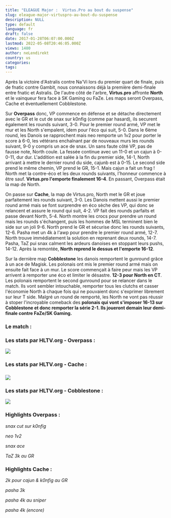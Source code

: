 ```yaml
---
title: "ELEAGUE Major :  Virtus.Pro au bout du suspense"
slug: eleague-major-virtuspro-au-bout-du-suspense
description: NULL
type: default
language: fr
draft: false
date: 2017-01-28T06:07:00.000Z
lastmod: 2022-05-08T20:46:05.000Z
views: 1480
author: neLendirekt
country: us
categories:
tags:
---
```

Après la victoire d'Astralis contre Na'Vi lors du premier quart de finale, puis de fnatic contre Gambit, nous connaissons déjà la première demi-finale entre fnatic et Astralis. De l'autre côté de l'arbre, **Virtus.pro** affronte **North** et le vainqueur fera face à SK Gaming ou FaZe. Les maps seront Overpass, Cache et éventuellement Cobblestone.

Sur **Overpass** donc, VP commence en défense et se détache directement avec le GR et le cut de snax sur k0nfig (comme par hasard), ils securent également les rounds suivant, 3-0\. Pour le premier round armé, VP met le mur et les North s'empalent, idem pour l'éco qui suit, 5-0\. Dans le 6ème round, les Danois se rapprochent mais neo remporte un 1v2 pour porter le score à 6-0, les vétérans enchaînant par de nouveaux murs les rounds suivant, 9-0 y compris un ace de snax. Un sans faute côté VP, pas de fausse note, North coule. La fessée continue avec un 11-0 et un cajun à 0-0-11, dur dur. L'addition est salée à la fin du premier side, 14-1, North arrivant à mettre le dernier round du side, cajunb est à 0-15\. Le second side prend le même chemin, VP prend le GR, 15-1\. Mais cajun a fait un frag ! North met la contre-éco et les deux rounds suivants, l'honneur commence à être sauf. **Virtus.pro l'emporte finalement 16-4**. En passant, Overpass était la map de North. 

On passe sur **Cache**, la map de Virtus.pro, North met le GR et joue parfaitement les rounds suivant, 3-0\. Les Danois mettent aussi le premier round armé mais se font surprendre en éco sèche des VP, qui donc se relancent et assure le round qui suit, 4-2\. VP fait des rounds parfaits et passe devant North, 5-4\. North montre les crocs pour prendre un round mais les rounds s'échangent, puis les hommes de MSL terminent bien le side sur un joli 9-6\. North prend le GR et sécurise donc les rounds suivants, 12-6\. Pasha met un 4k à l'awp pour prendre le premier round armé, 12-7\. North trouve immédiatement la solution en reprenant deux rounds, 14-7\. Pasha, TaZ pui snax calment les ardeurs danoises en stoppant leurs pushs, 14-12\. Après la remontée, **North reprend le dessus et l'emporte 16-12**.

Sur la dernière map **Cobblestone** les danois remportent le gunround grâce à un ace de Magisk. Les polonais ont mis le premier round armé mais on ensuite fait face à un mur. Le score commençait à faire peur mais les VP arrivent à remporter une éco et limiter le désastre. **12-3 pour North en CT**. Les polonais remportent le second gunround pour se relancer dans le match. Ils vont sembler intouchable, remporter tous les clutchs et casser l'économie North à chaque fois qui ne pouvaient donc s'exprimer librement sur leur T side. Malgré un round de remporté, les North ne vont pas réussir à stoper l'incroyable comeback des **polonais qui vont s'imposer 16-13 sur Cobblestone et donc remporter la série 2-1\. Ils joueront demain leur demi-finale contre FaZe/SK Gaming.**

### Le match : 

### Les stats par HLTV.org - Overpass : 

![](/storage/images/588be294b785b_126fd20c68d950a5f5b56cc0019885e0png.png)

### Les stats par HLTV.org - Cache : 

### ![](/storage/images/588bf35057b68_e1f97dcbf10ad057417a820fb2497188png.png)

### Les stats par HLTV.org - Cobblestone : 

![](/storage/images/588cb941aa77c_c4361f2f40dfa16efff0c16bf0385b84png.png)

### Highlights Overpass :

_snax cut sur k0nfig_  

_neo 1v2_  

_snax ace_  

_TaZ 3k au GR_  

### Highlights Cache :

_2k pour cajun & k0nfig au GR_  

_pasha 3k_  

_pasha 4k au sniper_  

_pasha 4k (encore)_  
